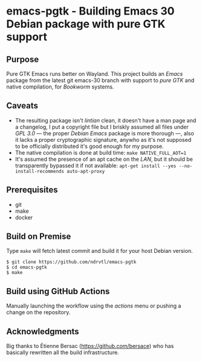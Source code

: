 # emacs-pgtk - Building Emacs 30 Debian package with pure GTK support

## Purpose

Pure GTK Emacs runs better on Wayland.
This project builds an *Emacs* package from the latest git emacs-30 branch with support to *pure GTK* and native compilation, for *Bookworm* systems.

## Caveats

* The resulting package isn't *lintian* clean, it doesn't have a man page and a changelog, I put a copyright file but I briskly assumed all files under *GPL 3.0* — the proper *Debian Emacs* package is more thorough —, also it lacks a proper cryptographic signature, anywho as it's not supposed to be officially distributed it's good enough for my purpose.
* The native compilation is done at build time: `make NATIVE_FULL_AOT=1`
* It's assumed the presence of an apt cache on the *LAN*, but it should be transparently bypassed it if not available: `apt-get install --yes --no-install-recommends auto-apt-proxy`


## Prerequisites

- git
- make
- docker


## Build on Premise

Type `make` will fetch latest commit and build it for your host Debian version.

```shell
$ git clone https://github.com/ndrvtl/emacs-pgtk
$ cd emacs-pgtk
$ make
```


## Build using GitHub Actions

Manually launching the workflow using the *actions* menu or pushing a change on the repository.


## Acknowledgments

Big thanks to Étienne Bersac (https://github.com/bersace) who has basically rewritten all the build infrastructure.


